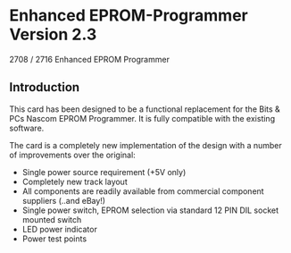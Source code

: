 # Enhanced EPROM-Programmer Version 2.3

2708 / 2716 Enhanced EPROM Programmer

## Introduction

This card has been designed to be a functional replacement for the Bits & PCs Nascom EPROM Programmer.  It is fully compatible with the existing software.

The card is a completely new implementation of the design with a number of improvements over the original:

* Single power source requirement (+5V only)
* Completely new track layout
*	All components are readily available from commercial component suppliers (..and eBay!)
*	Single power switch,  EPROM selection via standard 12 PIN DIL socket mounted switch
*	LED power indicator
*	Power test points
